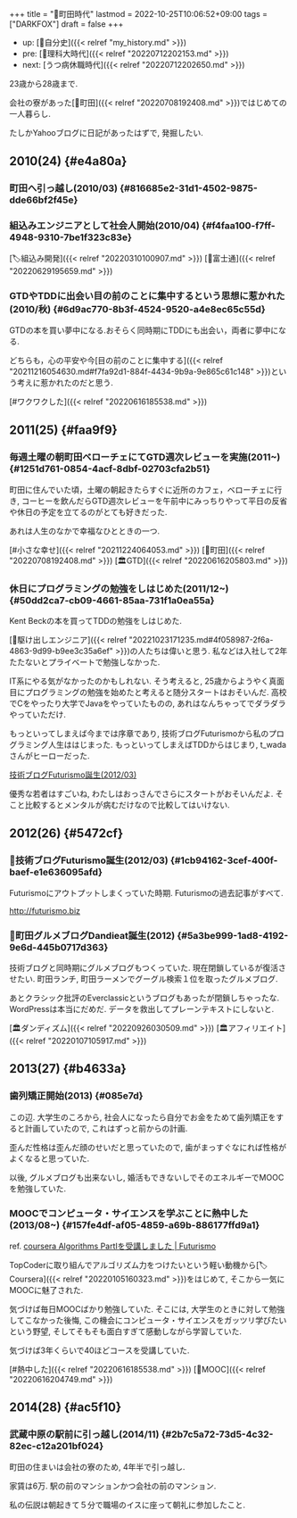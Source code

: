 +++
title = "🦊町田時代"
lastmod = 2022-10-25T10:06:52+09:00
tags = ["DARKFOX"]
draft = false
+++

-   up: [🦊自分史]({{< relref "my_history.md" >}})
-   pre: [🦊理科大時代]({{< relref "20220712202153.md" >}})
-   next: [うつ病休職時代]({{< relref "20220712202650.md" >}})

23歳から28歳まで.

会社の寮があった[🔖町田]({{< relref "20220708192408.md" >}})ではじめての一人暮らし.

たしかYahooブログに日記があったはずで, 発掘したい.


## 2010(24) {#e4a80a}


### 町田へ引っ越し(2010/03) {#816685e2-31d1-4502-9875-dde66bf2f45e}


### 組込みエンジニアとして社会人開始(2010/04) {#f4faa100-f7ff-4948-9310-7be1f323c83e}

[🏷組込み開発]({{< relref "20220310100907.md" >}}) [🔖富士通]({{< relref "20220629195659.md" >}})


### GTDやTDDに出会い目の前のことに集中するという思想に惹かれた(2010/秋) {#6d9ac770-8b3f-4524-9520-a4e8ec65c55d}

GTDの本を買い夢中になる.おそらく同時期にTDDにも出会い，両者に夢中になる.

どちらも，心の平安や今[目の前のことに集中する]({{< relref "20211216054630.md#f7fa92d1-884f-4434-9b9a-9e865c61c148" >}})という考えに惹かれたのだと思う.

[#ワクワクした]({{< relref "20220616185538.md" >}})


## 2011(25) {#faa9f9}


### 毎週土曜の朝町田ベローチェにてGTD週次レビューを実施(2011~) {#1251d761-0854-4acf-8dbf-02703cfa2b51}

町田に住んでいた頃，土曜の朝起きたらすぐに近所のカフェ，ベローチェに行き, コーヒーを飲んだらGTD週次レビューを午前中にみっちりやって平日の反省や休日の予定を立てるのがとても好きだった.

あれは人生のなかで幸福なひとときの一つ.

[#小さな幸せ]({{< relref "20211224064053.md" >}}) [🔖町田]({{< relref "20220708192408.md" >}}) [🏛GTD]({{< relref "20220616205803.md" >}})


### 休日にプログラミングの勉強をしはじめた(2011/12~) {#50dd2ca7-cb09-4661-85aa-731f1a0ea55a}

Kent Beckの本を買ってTDDの勉強をしはじめた.

[🔖駆け出しエンジニア]({{< relref "20221023171235.md#4f058987-2f6a-4863-9d99-b9ee3c35a6ef" >}})の人たちは偉いと思う. 私などは入社して2年たたないとプライベートで勉強しなかった.

IT系にやる気がなかったのかもしれない. そう考えると, 25歳からようやく真面目にプログラミングの勉強を始めたと考えると随分スタートはおそいんだ. 高校でCをやったり大学でJavaをやっていたものの, あれはなんちゃってでダラダラやっていただけ.

もっといってしまえば今までは序章であり, 技術ブログFuturismoから私のプログラミング人生ははじまった. もっといってしまえばTDDからはじまり, t_wadaさんがヒーローだった.

[技術ブログFuturismo誕生(2012/03)](#1cb94162-3cef-400f-baef-e1e636095afd)

優秀な若者はすごいね, わたしはおっさんでさらにスタートがおそいんだよ. そこと比較するとメンタルが病むだけなので比較してはいけない.


## 2012(26) {#5472cf}


### 🔴技術ブログFuturismo誕生(2012/03) {#1cb94162-3cef-400f-baef-e1e636095afd}

Futurismoにアウトプットしまくっていた時期. Futurismoの過去記事がすべて.

<http://futurismo.biz>


### 🔵町田グルメブログDandieat誕生(2012) {#5a3be999-1ad8-4192-9e6d-445b0717d363}

技術ブログと同時期にグルメブログもつくっていた. 現在閉鎖しているが復活させたい. 町田ランチ, 町田ラーメンでグーグル検索１位を取ったグルメブログ.

あとクラシック批評のEverclassicというブログもあったが閉鎖しちゃったな. WordPressは本当にだめだ. データを救出してプレーンテキストにしないと.

[🏛ダンディズム]({{< relref "20220926030509.md" >}}) [🏛アフィリエイト]({{< relref "20220107105917.md" >}})


## 2013(27) {#b4633a}


### 歯列矯正開始(2013) {#085e7d}

この辺. 大学生のころから, 社会人になったら自分でお金をためて歯列矯正をすると計画していたので, これはずっと前からの計画.

歪んだ性格は歪んだ顔のせいだと思っていたので, 歯がまっすぐなにれば性格がよくなると思っていた.

以後, グルメブログも出来ないし, 婚活もできないしでそのエネルギーでMOOCを勉強していた.


### MOOCでコンピュータ・サイエンスを学ぶことに熱中した(2013/08~) {#157fe4df-af05-4859-a69b-886177ffd9a1}

ref. [coursera Algorithms PartⅠを受講しました | Futurismo](https://futurismo.biz/archives/1834/)

TopCoderに取り組んでアルゴリズム力をつけたいという軽い動機から[🏷Coursera]({{< relref "20220105160323.md" >}})をはじめて, そこから一気にMOOCに魅了された.

気づけば毎日MOOCばかり勉強していた. そこには, 大学生のときに対して勉強してこなかった後悔, この機会にコンピュータ・サイエンスをガッツリ学びたいという野望, そしてそもそも面白すぎて感動しながら学習していた.

気づけば3年くらいで40ほどコースを受講していた.

[#熱中した]({{< relref "20220616185538.md" >}}) [🔖MOOC]({{< relref "20220616204749.md" >}})


## 2014(28) {#ac5f10}


### 武蔵中原の駅前に引っ越し(2014/11) {#2b7c5a72-73d5-4c32-82ec-c12a201bf024}

町田の住まいは会社の寮のため, 4年半で引っ越し.

家賃は6万. 駅の前のマンションかつ会社の前のマンション.

私の伝説は朝起きて５分で職場のイスに座って朝礼に参加したこと.
